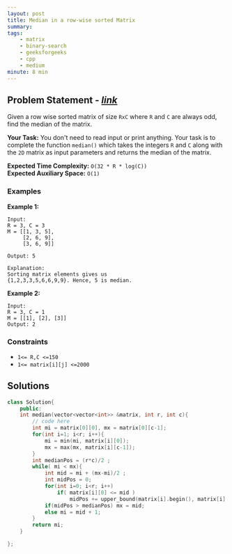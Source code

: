 ```yaml
---
layout: post
title: Median in a row-wise sorted Matrix 
summary:
tags:
    - matrix
    - binary-search
    - geeksforgeeks
    - cpp
    - medium
minute: 8 min
---
```


## Problem Statement - [*link*](https://practice.geeksforgeeks.org/problems/median-in-a-row-wise-sorted-matrix1527/1#)  

Given a row wise sorted matrix of size `RxC` where `R` and `C` are always odd, find the median of the matrix.
 

**Your Task:** 
You don't need to read input or print anything. Your task is to complete the function `median()` which takes the integers `R` and `C` along with the `2D` matrix as input parameters and returns the median of the matrix.

**Expected Time Complexity:** `O(32 * R * log(C))`  
**Expected Auxiliary Space:** `O(1)` 

### Examples

**Example 1:**   
```
Input:
R = 3, C = 3
M = [[1, 3, 5], 
     [2, 6, 9], 
     [3, 6, 9]]

Output: 5

Explanation:
Sorting matrix elements gives us 
{1,2,3,3,5,6,6,9,9}. Hence, 5 is median. 
```

**Example 2:**   
```
Input:
R = 3, C = 1
M = [[1], [2], [3]]
Output: 2
```

### Constraints

+ `1<= R,C <=150`
+ `1<= matrix[i][j] <=2000`

## Solutions

```cpp
class Solution{
    public:
    int median(vector<vector<int>> &matrix, int r, int c){
        // code here   
        int mi = matrix[0][0], mx = matrix[0][c-1];
        for(int i=1; i<r; i++){
            mi = min(mi, matrix[i][0]);
            mx = max(mx, matrix[i][c-1]);
        }
        int medianPos = (r*c)/2 ;
        while( mi < mx){
            int mid = mi + (mx-mi)/2 ;
            int midPos = 0;
            for(int i=0; i<r; i++)
                if( matrix[i][0] <= mid )
                    midPos += upper_bound(matrix[i].begin(), matrix[i].end(), mid) - matrix[i].begin() ;
            if(midPos > medianPos) mx = mid;
            else mi = mid + 1;
        }
        return mi;
    }

};
```

